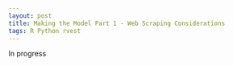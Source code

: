 ```yaml
---
layout: post
title: Making the Model Part 1 - Web Scraping Considerations
tags: R Python rvest
---
```


In progress
